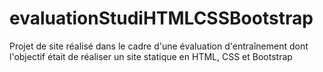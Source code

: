 # evaluationStudiHTMLCSSBootstrap

Projet de site réalisé dans le cadre d'une évaluation d'entraînement dont l'objectif était de réaliser un site statique en HTML, CSS et Bootstrap
